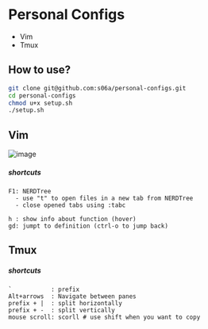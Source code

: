 # Personal Configs

- Vim
- Tmux

## How to use?
```bash
git clone git@github.com:s06a/personal-configs.git
cd personal-configs
chmod u+x setup.sh
./setup.sh
```

## Vim
![image](https://github.com/user-attachments/assets/1ec436f8-17d8-4e7a-8d8a-bc770db8cc83)


##### shortcuts
```
F1: NERDTree
  - use "t" to open files in a new tab from NERDTree
  - close opened tabs using :tabc

h : show info about function (hover)
gd: jumpt to definition (ctrl-o to jump back)
```

## Tmux

##### shortcuts
```
`           : prefix
Alt+arrows  : Navigate between panes
prefix + |  : split horizontally
prefix + -  : split vertically
mouse scroll: scorll # use shift when you want to copy
```
